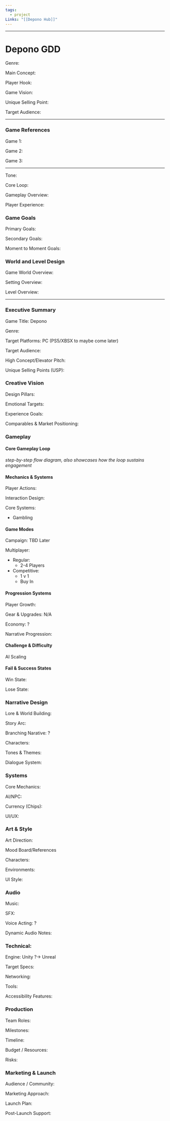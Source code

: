 ```yaml
---
tags:
  - project
Links: "[[Depono Hub]]"
---
```

---
# Depono GDD

Genre:

Main Concept:

Player Hook:

Game Vision:

Unique Selling Point:

Target Audience:

---
### Game References

Game 1:

Game 2:

Game 3:

---

Tone:

Core Loop:

Gameplay Overview:

Player Experience:

### Game Goals

Primary Goals:

Secondary Goals:

Moment to Moment Goals:

### World and Level Design

Game World Overview:

Setting Overview:

Level Overview:

---
### Executive Summary

Game Title: Depono

Genre: 

Target Platforms: PC (PS5/XBSX to maybe come later)

Target Audience: 

High Concept/Elevator Pitch: 

Unique Selling Points (USP):

### Creative Vision

Design Pillars:

Emotional Targets:

Experience Goals:

Comparables & Market Positioning:

### Gameplay

#### Core Gameplay Loop

*step-by-step flow diagram, also showcases how the loop sustains engagement*

#### Mechanics & Systems

Player Actions: 

Interaction Design:

Core Systems:
- Gambling

#### Game Modes

Campaign: TBD Later

Multiplayer:
- Regular:
	- 2-4 Players
- Competitive:
	- 1 v 1
	- Buy In

#### Progression Systems

Player Growth: 

Gear & Upgrades: N/A

Economy: ?

Narrative Progression: 

#### Challenge & Difficulty

AI Scaling

#### Fail & Success States

Win State: 

Lose State: 

### Narrative Design

Lore & World Building:

Story Arc: 

Branching Narative: ?

Characters:

Tones & Themes: 

Dialogue System:

### Systems

Core Mechanics:

AI/NPC: 

Currency (Chips): 

UI/UX: 

### Art & Style

Art Direction: 

Mood Board/References

Characters:

Environments:

UI Style:

### Audio

Music:

SFX:

Voice Acting: ?

Dynamic Audio Notes:

### Technical:

Engine: Unity ?-> Unreal

Target Specs: 

Networking: 

Tools:

Accessibility Features:

### Production

Team Roles:

Milestones: 

Timeline: 

Budget / Resources:

Risks: 

### Marketing & Launch

Audience / Community: 

Marketing Approach: 

Launch Plan: 

Post-Launch Support:






